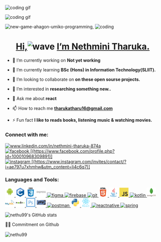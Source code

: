   <p align = "left"><img src = "https://user-images.githubusercontent.com/79852934/177247488-97c12e9e-6555-459c-bf09-ba68a33a84de.gif" alt = "coding gif" /></p>
   <p align = "left"><img src = "https://user-images.githubusercontent.com/79852934/177248887-b3457bbd-87f0-478a-ae6e-2c9428940524.gif" alt = "coding gif" /></p>
  
  
  ![<h1 align="center">new-game-ahagon-umiko-programming](https://user-images.githubusercontent.com/79852934/177247488-97c12e9e-6555-459c-bf09-ba68a33a84de.gif), ![coding](https://user-images.githubusercontent.com/79852934/177248887-b3457bbd-87f0-478a-ae6e-2c9428940524.gif)</h1>

  [<h1 align="center">**Hi,**](**Hi,**)![wave](https://user-images.githubusercontent.com/79852934/177246997-68233126-9933-4310-bafd-e8fbf81ca045.gif)
                               [**I’m Nethmini Tharuka.**](**I%E2%80%99m%20Nethmini%20Tharuka.**)</h1>
				

 
  
         
- 🔭 I’m currently working on **Not yet working**

- 🌱 I’m currently learning **BSc (Hons) in Information Technology(SLIIT).**

- 👯 I’m looking to collaborate on **on these open sourse projects.**

- 👀 I’m interested in **researching something new..**

- 💬 Ask me about **react**

- 📫 How to reach me **tharukatharu16@gmail.com**

- ⚡ Fun fact **I like to reads books, listening music & watching movies.**

<h3 align="left">Connect with me:</h3>
<p align="left">
<a href="https://linkedin.com/in/www.linkedin.com/in/nethmini-tharuka-874a" target="blank"><img align="center" src="https://raw.githubusercontent.com/rahuldkjain/github-profile-readme-generator/master/src/images/icons/Social/linked-in-alt.svg" alt="www.linkedin.com/in/nethmini-tharuka-874a" height="30" width="40" /></a>
<a href="https://fb.com/facebook [(https://www.facebook.com/profile.php?id=100010968309891)]" target="blank"><img align="center" src="https://raw.githubusercontent.com/rahuldkjain/github-profile-readme-generator/master/src/images/icons/Social/facebook.svg" alt="facebook [(https://www.facebook.com/profile.php?id=100010968309891)]" height="30" width="40" /></a>
<a href="https://instagram.com/instagram [(https://www.instagram.com/invites/contact/?i=ae797u7xhmhw&utm_content=li4c6q7)]" target="blank"><img align="center" src="https://raw.githubusercontent.com/rahuldkjain/github-profile-readme-generator/master/src/images/icons/Social/instagram.svg" alt="instagram [(https://www.instagram.com/invites/contact/?i=ae797u7xhmhw&utm_content=li4c6q7)]" height="30" width="40" /></a>
</p>

<h3 align="left">Languages and Tools:</h3>
<p align="left"> <a href="https://developer.android.com" target="_blank" rel="noreferrer"> <img src="https://raw.githubusercontent.com/devicons/devicon/master/icons/android/android-original-wordmark.svg" alt="android" width="30" height="30"/> </a> <a href="https://www.cprogramming.com/" target="_blank" rel="noreferrer"> <img src="https://raw.githubusercontent.com/devicons/devicon/master/icons/c/c-original.svg" alt="c" width="30" height="30"/> </a> <a href="https://www.w3schools.com/css/" target="_blank" rel="noreferrer"> <img src="https://raw.githubusercontent.com/devicons/devicon/master/icons/css3/css3-original-wordmark.svg" alt="css3" width="30" height="30"/> </a> <a href="https://expressjs.com" target="_blank" rel="noreferrer"> <img src="https://raw.githubusercontent.com/devicons/devicon/master/icons/express/express-original-wordmark.svg" alt="express" width="30" height="30"/> </a> <a href="https://www.figma.com/" target="_blank" rel="noreferrer"> <img src="https://www.vectorlogo.zone/logos/figma/figma-icon.svg" alt="figma" width="30" height="30"/> </a> <a href="https://firebase.google.com/" target="_blank" rel="noreferrer"> <img src="https://www.vectorlogo.zone/logos/firebase/firebase-icon.svg" alt="firebase" width="30" height="30"/> </a> <a href="https://git-scm.com/" target="_blank" rel="noreferrer"> <img src="https://www.vectorlogo.zone/logos/git-scm/git-scm-icon.svg" alt="git" width="30" height="30"/> </a> <a href="https://www.w3.org/html/" target="_blank" rel="noreferrer"> <img src="https://raw.githubusercontent.com/devicons/devicon/master/icons/html5/html5-original-wordmark.svg" alt="html5" width="30" height="30"/> </a> <a href="https://www.java.com" target="_blank" rel="noreferrer"> <img src="https://raw.githubusercontent.com/devicons/devicon/master/icons/java/java-original.svg" alt="java" width="30" height="30"/> </a> <a href="https://developer.mozilla.org/en-US/docs/Web/JavaScript" target="_blank" rel="noreferrer"> <img src="https://raw.githubusercontent.com/devicons/devicon/master/icons/javascript/javascript-original.svg" alt="javascript" width="30" height="30"/> </a> <a href="https://kotlinlang.org" target="_blank" rel="noreferrer"> <img src="https://www.vectorlogo.zone/logos/kotlinlang/kotlinlang-icon.svg" alt="kotlin" width="30" height="30"/> </a> <a href="https://www.mongodb.com/" target="_blank" rel="noreferrer"> <img src="https://raw.githubusercontent.com/devicons/devicon/master/icons/mongodb/mongodb-original-wordmark.svg" alt="mongodb" width="30" height="30"/> </a> <a href="https://www.mysql.com/" target="_blank" rel="noreferrer"> <img src="https://raw.githubusercontent.com/devicons/devicon/master/icons/mysql/mysql-original-wordmark.svg" alt="mysql" width="30" height="30"/> </a> <a href="https://nodejs.org" target="_blank" rel="noreferrer"> <img src="https://raw.githubusercontent.com/devicons/devicon/master/icons/nodejs/nodejs-original-wordmark.svg" alt="nodejs" width="30" height="30"/> </a> <a href="https://www.photoshop.com/en" target="_blank" rel="noreferrer"> <img src="https://raw.githubusercontent.com/devicons/devicon/master/icons/photoshop/photoshop-line.svg" alt="photoshop" width="30" height="30"/> </a> <a href="https://www.php.net" target="_blank" rel="noreferrer"> <img src="https://raw.githubusercontent.com/devicons/devicon/master/icons/php/php-original.svg" alt="php" width="30" height="30"/> </a> <a href="https://postman.com" target="_blank" rel="noreferrer"> <img src="https://www.vectorlogo.zone/logos/getpostman/getpostman-icon.svg" alt="postman" width="30" height="30"/> </a> <a href="https://www.python.org" target="_blank" rel="noreferrer"> <img src="https://raw.githubusercontent.com/devicons/devicon/master/icons/python/python-original.svg" alt="python" width="30" height="30"/> </a> <a href="https://reactjs.org/" target="_blank" rel="noreferrer"> <img src="https://raw.githubusercontent.com/devicons/devicon/master/icons/react/react-original-wordmark.svg" alt="react" width="30" height="30"/> </a> <a href="https://reactnative.dev/" target="_blank" rel="noreferrer"> <img src="https://reactnative.dev/img/header_logo.svg" alt="reactnative" width="30" height="30"/> </a> <a href="https://spring.io/" target="_blank" rel="noreferrer"> <img src="https://www.vectorlogo.zone/logos/springio/springio-icon.svg" alt="spring" width="30" height="30"/> </a> </p>





     
     
     
  ![nethu99's GitHub stats](https://github-readme-stats.vercel.app/api?username=nethu99&show_icons=true&theme=radical)


 ✍🏽 Commitment on Github

<p><img align="center" src="https://github-readme-streak-stats.herokuapp.com/?user=nethu99&show_icons=true&locale=en" alt="nethu99" /></p>





<!---
nethu99/nethu99 is a ✨ special ✨ repository because its `README.md` (this file) appears on your GitHub profile.
You can click the Preview link to take a look at your changes.
--->

